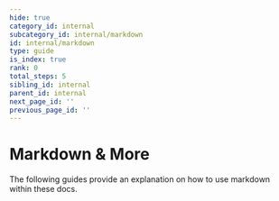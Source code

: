 ```yaml
---
hide: true
category_id: internal
subcategory_id: internal/markdown
id: internal/markdown
type: guide
is_index: true
rank: 0
total_steps: 5
sibling_id: internal
parent_id: internal
next_page_id: ''
previous_page_id: ''
---
```


<!-- does not need translation -->

# Markdown & More

The following guides provide an explanation on how to use markdown
within these docs.
